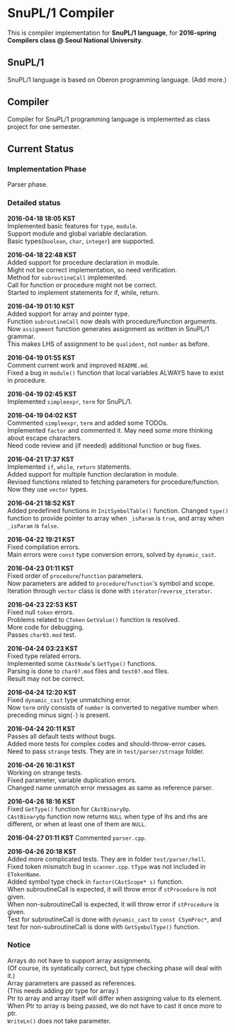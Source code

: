 # SnuPL/1 Compiler
This is compiler implementation for **SnuPL/1 language**,
for **2016-spring Compilers class @ Seoul National University**.

## SnuPL/1
SnuPL/1 language is based on Oberon programming language.
(Add more.)

## Compiler
Compiler for SnuPL/1 programming language is implemented as
class project for one semester.

## Current Status

### Implementation Phase
Parser phase.

### Detailed status
**2016-04-18 18:05 KST**  
Implemented basic features for <code>type</code>, <code>module</code>.     
Support module and global variable declaration.  
Basic types(<code>boolean</code>, <code>char</code>, <code>integer</code>) are supported.  
  
**2016-04-18 22:48 KST**  
Added support for procedure declaration in module.  
Might not be correct implementation, so need verification.   
Method for <code>subroutineCall</code> implemented.  
Call for function or procedure might not be correct.  
Started to implement statements for if, while, return.  
  
**2016-04-19 01:10 KST**  
Added support for array and pointer type.  
Function <code>subroutineCall</code> now deals with procedure/function arguments.  
Now <code>assignment</code> function generates assignment as written in SnuPL/1 grammar.  
This makes LHS of assignment to be <code>qualident</code>, not <code>number</code> as before.  
  
**2016-04-19 01:55 KST**  
Comment current work and improved <code>README.md</code>.  
Fixed a bug in <code>module()</code> function that local variables ALWAYS have to exist in procedure.  
  
**2016-04-19 02:45 KST**  
Implemented <code>simpleexpr</code>, <code>term</code> for SnuPL/1.  
  
**2016-04-19 04:02 KST**  
Commented <code>simpleexpr</code>, <code>term</code> and added some TODOs.  
Implemented <code>factor</code> and commented it. May need some more thinking about escape characters.  
Need code review and (if needed) additional function or bug fixes.  
  
**2016-04-21 17:37 KST**  
Implemented <code>if</code>, <code>while</code>, <code>return</code> statements.  
Added support for multiple function declaration in module.  
Revised functions related to fetching parameters for procedure/function. Now they use <code>vector</code> types.  
  
**2016-04-21 18:52 KST**  
Added predefined functions in <code>InitSymbolTable()</code> function.
Changed <code>type()</code> function to provide pointer to array when <code>_isParam</code> is <code>true</code>,
and array when <code>_isParam</code> is <code>false</code>.  
  
**2016-04-22 19:21 KST**  
Fixed compilation errors.  
Main errors were <code>const</code> type conversion errors, solved by <code>dynamic_cast</code>.  
  
**2016-04-23 01:11 KST**  
Fixed order of <code>procedure</code>/<code>function</code> parameters.  
Now parameters are added to <code>procedure</code>/<code>function</code>'s symbol and scope.  
Iteration through <code>vector</code> class is done with <code>iterator</code>/<code>reverse_iterator</code>.  
  
**2016-04-23 22:53 KST**  
Fixed null <code>token</code> errors.  
Problems related to <code>CToken</code> <code>GetValue()</code> function is resolved.  
More code for debugging.  
Passes <code>char03.mod</code> test.  
  
**2016-04-24 03:23 KST**  
Fixed type related errors.  
Implemented some <code>CAstNode</code>'s <code>GetType()</code> functions.  
Parsing is done to <code>char0?.mod</code> files and <code>test0?.mod</code> files.  
Result may not be correct.   
  
**2016-04-24 12:20 KST**  
Fixed <code>dynamic_cast</code> type unmatching error.  
Now <code>term</code> only consists of <code>number</code> is converted to negative number when
preceding minus sign(<code>-</code>) is present.    
  
**2016-04-24 20:11 KST**  
Passes all default tests without bugs.  
Added more tests for complex codes and should-throw-error cases.  
Need to pass <code>strange</code> tests. They are in <code>test/parser/strnage</code> folder.  
  
**2016-04-26 16:31 KST**  
Working on strange tests.  
Fixed parameter, variable duplication errors.  
Changed name unmatch error messages as same as reference parser.  
  
**2016-04-26 18:16 KST**  
Fixed <code>GetType()</code> function for <code>CAstBinaryOp</code>.  
<code>CAstBinaryOp</code> function now returns <code>NULL</code> when type of lhs and rhs are different,
or when at least one of them are <code>NULL</code>.  
  
**2016-04-27 01:11 KST**
Commented <code>parser.cpp</code>. 
  
**2016-04-26 20:18 KST**  
Added more complicated tests. They are in folder <code>test/parser/hell</code>.  
Fixed token mismatch bug in <code>scanner.cpp</code>. <code>tType</code> was not included in <code>ETokenName</code>.  
Added symbol type check in <code>factor(CAstScope* s)</code> function.  
When subroutineCall is expected, it will throw error if <code>stProcedure</code> is not given.  
When non-subroutineCall is expected, it will throw error if <code>stProcedure</code> is given.  
Test for subroutineCall is done with <code>dynamic_cast</code> to <code>const CSymProc*</code>,
and test for non-subroutineCall is done with <code>GetSymbolType()</code> function.  
  
    
### Notice
Arrays do not have to support array assignments.  
(Of course, its syntatically correct, but type checking phase will deal with it.)  
Array parameters are passed as references.  
(This needs adding ptr type for array.)  
Ptr to array and array itself will differ when assigning value to its element.  
When Ptr to array is being passed, we do not have to cast it once more to ptr.  
<code>WriteLn()</code> does not take parameter.  
